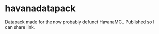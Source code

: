 # havanadatapack

Datapack made for the now probably defunct HavanaMC.. Published so I can share link.
